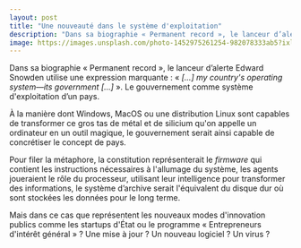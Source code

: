 ```yaml
---
layout: post
title: "Une nouveauté dans le système d'exploitation"
description: "Dans sa biographie « Permanent record », le lanceur d’alerte Edward Snowden utilise une expression marquante : « my country's operating system—its government ». Le gouvernement comme système d'exploitation d’un pays."
image: https://images.unsplash.com/photo-1452975261254-982078333ab5?ixlib=rb-1.2.1&ixid=eyJhcHBfaWQiOjEyMDd9&auto=format&fit=crop&w=1650&q=80
---
```


Dans sa biographie « Permanent record », le lanceur d’alerte Edward Snowden utilise une expression marquante : « *[…] my country's operating system—its government […]* ». Le gouvernement comme système d'exploitation d’un pays.

À la manière dont Windows, MacOS ou une distribution Linux sont capables de transformer ce gros tas de métal et de silicium qu'on appelle un ordinateur en un outil magique, le gouvernement serait ainsi capable de concrétiser le concept de pays.

Pour filer la métaphore, la constitution représenterait le *firmware* qui contient les instructions nécessaires à l'allumage du système, les agents joueraient le rôle du processeur, utilisant leur intelligence pour transformer des informations, le système d’archive serait l'équivalent du disque dur où sont stockées les données pour le long terme.

Mais dans ce cas que représentent les nouveaux modes d'innovation publics comme les startups d'État ou le programme « Entrepreneurs d'intérêt général » ? Une mise à jour ? Un nouveau logiciel ? Un virus ?
